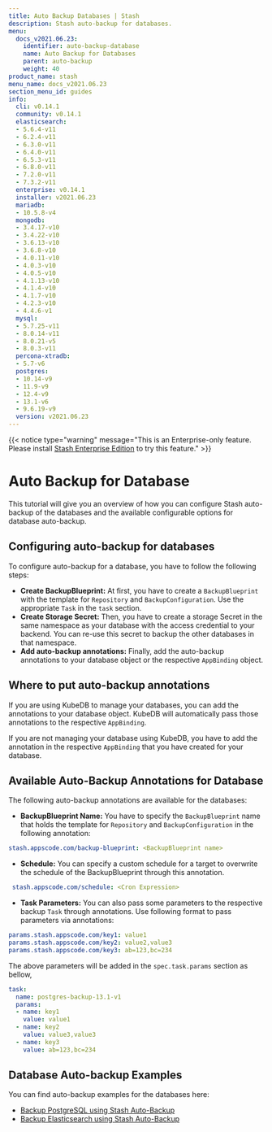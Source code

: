 ```yaml
---
title: Auto Backup Databases | Stash
description: Stash auto-backup for databases.
menu:
  docs_v2021.06.23:
    identifier: auto-backup-database
    name: Auto Backup for Databases
    parent: auto-backup
    weight: 40
product_name: stash
menu_name: docs_v2021.06.23
section_menu_id: guides
info:
  cli: v0.14.1
  community: v0.14.1
  elasticsearch:
  - 5.6.4-v11
  - 6.2.4-v11
  - 6.3.0-v11
  - 6.4.0-v11
  - 6.5.3-v11
  - 6.8.0-v11
  - 7.2.0-v11
  - 7.3.2-v11
  enterprise: v0.14.1
  installer: v2021.06.23
  mariadb:
  - 10.5.8-v4
  mongodb:
  - 3.4.17-v10
  - 3.4.22-v10
  - 3.6.13-v10
  - 3.6.8-v10
  - 4.0.11-v10
  - 4.0.3-v10
  - 4.0.5-v10
  - 4.1.13-v10
  - 4.1.4-v10
  - 4.1.7-v10
  - 4.2.3-v10
  - 4.4.6-v1
  mysql:
  - 5.7.25-v11
  - 8.0.14-v11
  - 8.0.21-v5
  - 8.0.3-v11
  percona-xtradb:
  - 5.7-v6
  postgres:
  - 10.14-v9
  - 11.9-v9
  - 12.4-v9
  - 13.1-v6
  - 9.6.19-v9
  version: v2021.06.23
---
```


{{< notice type="warning" message="This is an Enterprise-only feature. Please install [Stash Enterprise Edition](/docs/v2021.06.23/setup/install/enterprise) to try this feature." >}}

# Auto Backup for Database

This tutorial will give you an overview of how you can configure Stash auto-backup of the databases and the available configurable options for database auto-backup.

## Configuring auto-backup for databases

To configure auto-backup for a database, you have to follow the following steps:

- **Create BackupBlueprint:** At first, you have to create a `BackupBlueprint` with the template for `Repository` and `BackupConfiguration`. Use the appropriate `Task` in the `task` section.
- **Create Storage Secret:** Then, you have to create a storage Secret in the same namespace as your database with the access credential to your backend. You can re-use this secret to backup the other databases in that namespace.
- **Add auto-backup annotations:** Finally, add the auto-backup annotations to your database object or the respective `AppBinding` object.

## Where to put auto-backup annotations

If you are using KubeDB to manage your databases, you can add the annotations to your database object. KubeDB will automatically pass those annotations to the respective `AppBinding`.

If you are not managing your database using KubeDB, you have to add the annotation in the respective `AppBinding` that you have created for your database.

## Available Auto-Backup Annotations for Database

The following auto-backup annotations are available for the databases:

- **BackupBlueprint Name:** You have to specify the `BackupBlueprint` name that holds the template for `Repository` and `BackupConfiguration` in the following annotation:

```yaml
stash.appscode.com/backup-blueprint: <BackupBlueprint name>
```

- **Schedule:** You can specify a custom schedule for a target to overwrite the schedule of the BackupBlueprint through this annotation.

```yaml
 stash.appscode.com/schedule: <Cron Expression>
```

- **Task Parameters:** You can also pass some parameters to the respective backup `Task` through annotations. Use following format to pass parameters via annotations:

```yaml
params.stash.appscode.com/key1: value1
params.stash.appscode.com/key2: value2,value3
params.stash.appscode.com/key3: ab=123,bc=234
```

The above parameters will be added in the `spec.task.params` section as bellow,

```yaml
task:
  name: postgres-backup-13.1-v1
  params:
  - name: key1
    value: value1
  - name: key2
    value: value3,value3
  - name: key3
    value: ab=123,bc=234
```

## Database Auto-backup Examples

You can find auto-backup examples for the databases here:

- [Backup PostgreSQL using Stash Auto-Backup](/docs/v2021.06.23/addons/postgres/auto-backup/)
- [Backup Elasticsearch using Stash Auto-Backup](/docs/v2021.06.23/addons/elasticsearch/auto-backup/)
